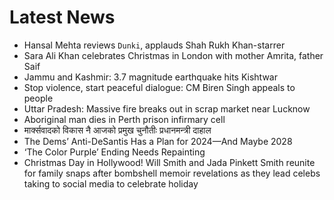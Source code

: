 # Latest News
-  Hansal Mehta reviews `Dunki`, applauds Shah Rukh Khan-starrer
-  Sara Ali Khan celebrates Christmas in London with mother Amrita, father Saif
-  Jammu and Kashmir: 3.7 magnitude earthquake hits Kishtwar
-  Stop violence, start peaceful dialogue: CM Biren Singh appeals to people
-  Uttar Pradesh: Massive fire breaks out in scrap market near Lucknow
-  Aboriginal man dies in Perth prison infirmary cell
-  मार्क्सवादको विकास नै आजको प्रमुख चुनौतीः प्रधानमन्त्री दाहाल
-  The Dems’ Anti-DeSantis Has a Plan for 2024—And Maybe 2028
-  ‘The Color Purple’ Ending Needs Repainting
-  Christmas Day in Hollywood! Will Smith and Jada Pinkett Smith reunite for family snaps after bombshell memoir revelations as they lead celebs taking to social media to celebrate holiday
